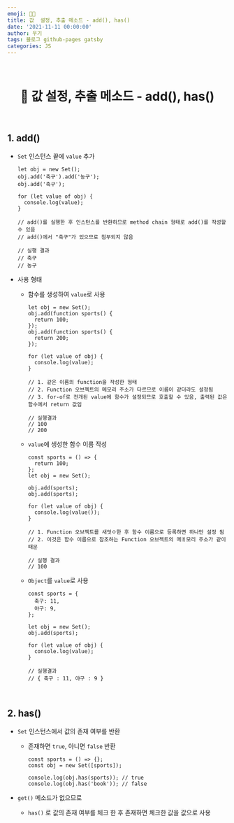 ```yaml
---
emoji: 👨‍💻
title: 값  설정, 추출 메소드 - add(), has()
date: '2021-11-11 00:00:00'
author: 우기
tags: 블로그 github-pages gatsby
categories: JS
---
```


<br>

<h1 align="center">
  👋  값  설정, 추출 메소드 - add(), has()
</h1>

<br>

## 1. add()

- `Set` 인스턴스 끝에 `value` 추가

  ```tsx
  let obj = new Set();
  obj.add('축구').add('농구');
  obj.add('축구');

  for (let value of obj) {
    console.log(value);
  }

  // add()를 실행한 후 인스턴스를 반환하므로 method chain 형태로 add()를 작성할 수 있음
  // add()에서 "축구"가 있으므로 첨부되지 않음

  // 실행 결과
  // 축구
  // 농구
  ```

- 사용 형태

  - 함수를 생성하여 `value`로 사용

    ```tsx
    let obj = new Set();
    obj.add(function sports() {
      return 100;
    });
    obj.add(function sports() {
      return 200;
    });

    for (let value of obj) {
      console.log(value);
    }

    // 1. 같은 이름의 function을 작성한 형태
    // 2. Function 오브젝트의 메모리 주소가 다르므로 이름이 같더라도 설정됨
    // 3. for-of로 전개된 value에 함수가 설정되므로 호출할 수 있음, 출력된 값은 함수에서 return 값임

    // 실행결과
    // 100
    // 200
    ```

  - `value`에 생성한 함수 이름 작성

    ```tsx
    const sports = () => {
      return 100;
    };
    let obj = new Set();

    obj.add(sports);
    obj.add(sports);

    for (let value of obj) {
      console.log(value());
    }

    // 1. Function 오브젝트를 새엇ㅇ한 후 함수 이름으로 등록하면 하나만 설정 됨
    // 2. 이것은 함수 이름으로 참조하는 Function 오브젝트의 메ㅐ모리 주소가 같이 때문

    // 실행 결과
    // 100
    ```

  - `Object`를 `value`로 사용

    ```tsx
    const sports = {
      축구: 11,
      야구: 9,
    };

    let obj = new Set();
    obj.add(sports);

    for (let value of obj) {
      console.log(value);
    }

    // 실행결과
    // { 축구 : 11, 야구 : 9 }
    ```

<br>

## 2. has()

- `Set` 인스턴스에서 값의 존재 여부를 반환

  - 존재하면 `true`, 아니면 `false` 반환

    ```tsx
    const sports = () => {};
    const obj = new Set([sports]);

    console.log(obj.has(sports)); // true
    console.log(obj.has('book')); // false
    ```

- `get()` 메소드가 없으므로
  - `has()` 로 값의 존재 여부를 체크 한 후 존재하면 체크한 값을 값으로 사용

```toc

```
